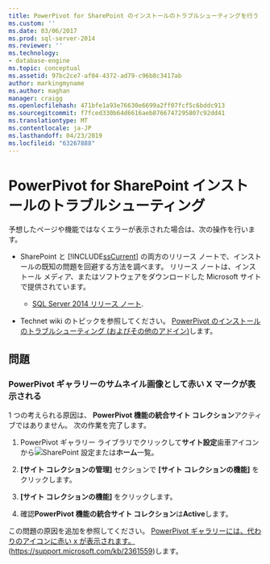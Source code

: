 ```yaml
---
title: PowerPivot for SharePoint のインストールのトラブルシューティングを行う |Microsoft Docs
ms.custom: ''
ms.date: 03/06/2017
ms.prod: sql-server-2014
ms.reviewer: ''
ms.technology:
- database-engine
ms.topic: conceptual
ms.assetid: 97bc2ce7-af04-4372-ad79-c96b8c3417ab
author: markingmyname
ms.author: maghan
manager: craigg
ms.openlocfilehash: 471bfe1a93e76630e6699a2ff07fcf5c6bddc913
ms.sourcegitcommit: f7fced330b64d6616aeb8766747295807c92dd41
ms.translationtype: MT
ms.contentlocale: ja-JP
ms.lasthandoff: 04/23/2019
ms.locfileid: "63267888"
---
```

# <a name="troubleshoot-a-powerpivot-for-sharepoint-installation"></a>PowerPivot for SharePoint インストールのトラブルシューティング
  予想したページや機能ではなくエラーが表示された場合は、次の操作を行います。  
  
-   SharePoint と [!INCLUDE[ssCurrent](../../includes/sscurrent-md.md)] の両方のリリース ノートで、インストールの既知の問題を回避する方法を調べます。 リリース ノートは、インストール メディア、またはソフトウェアをダウンロードした Microsoft サイトで提供されています。  
  
    -   [SQL Server 2014 リリース ノート](https://technet.microsoft.com/library/dn169381\(v=sql.15\).aspx).  
  
-   Technet wiki のトピックを参照してください。 [PowerPivot のインストールのトラブルシューティング (およびその他のアドイン)](https://social.technet.microsoft.com/wiki/contents/articles/13737.troubleshooting-installations-of-powerpivot-and-other-add-ins.aspx)します。  
  
## <a name="issues"></a>問題  
  
### <a name="powerpivot-gallery-thumbnail-images-show-as-a-red-x"></a>PowerPivot ギャラリーのサムネイル画像として赤い X マークが表示される  
 1 つの考えられる原因は、 **PowerPivot 機能の統合サイト コレクション**アクティブではありません。 次の作業を完了します。  
  
1.  PowerPivot ギャラリー ライブラリでクリックして**サイト設定**歯車アイコンから![SharePoint 設定](../../../2014/analysis-services/media/as-sharepoint2013-settings-gear.gif "SharePoint 設定")または**ホーム**一覧。  
  
2.  **[サイト コレクションの管理]** セクションで **[サイト コレクションの機能]** をクリックします。  
  
3.  **[サイト コレクションの機能]** をクリックします。  
  
4.  確認**PowerPivot 機能の統合サイト コレクション**は**Active**します。  
  
 この問題の原因を追加を参照してください。 [PowerPivot ギャラリーには、代わりのアイコンに赤い x が表示されます。](https://support.microsoft.com/kb/2361559) (https://support.microsoft.com/kb/2361559)します。  
  
  
